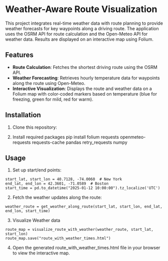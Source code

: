 # Weather-Aware Route Visualization

This project integrates real-time weather data with route planning to provide weather forecasts for key waypoints along a driving route. The application uses the OSRM API for route calculation and the Open-Meteo API for weather data. Results are displayed on an interactive map using Folium.

## Features

- **Route Calculation**: Fetches the shortest driving route using the OSRM API.
- **Weather Forecasting**: Retrieves hourly temperature data for waypoints along the route using Open-Meteo.
- **Interactive Visualization**: Displays the route and weather data on a Folium map with color-coded markers based on temperature (blue for freezing, green for mild, red for warm).

## Installation

1. Clone this repository:

2. Install required packages
pip install folium requests openmeteo-requests requests-cache pandas retry_requests numpy

## Usage

1. Set up start/end points:
```
start_lat, start_lon = 40.7128, -74.0060  # New York
end_lat, end_lon = 42.3601, -71.0589  # Boston
start_time = pd.to_datetime("2025-01-12 10:00:00").tz_localize('UTC')
```
2. Fetch the weather updates along the route:
```
weather_route = get_weather_along_route(start_lat, start_lon, end_lat, end_lon, start_time)
```

3. Visualize Weather data
```
route_map = visualize_route_with_weather(weather_route, start_lat, start_lon)
route_map.save("route_with_weather_times.html")
```
4. Open the generated route_with_weather_times.html file in your browser to view the interactive map.


